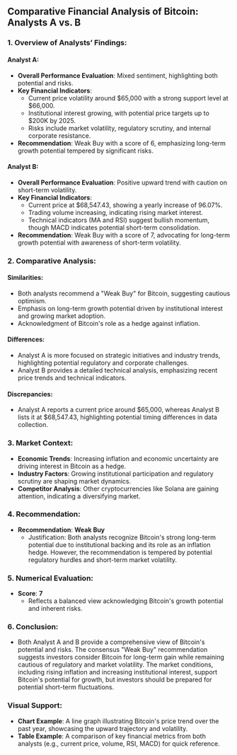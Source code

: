 ## Comparative Financial Analysis of Bitcoin: Analysts A vs. B

### 1. Overview of Analysts’ Findings:

#### Analyst A:
- **Overall Performance Evaluation**: Mixed sentiment, highlighting both potential and risks.
- **Key Financial Indicators**:
  - Current price volatility around $65,000 with a strong support level at $66,000.
  - Institutional interest growing, with potential price targets up to $200K by 2025.
  - Risks include market volatility, regulatory scrutiny, and internal corporate resistance.
- **Recommendation**: Weak Buy with a score of 6, emphasizing long-term growth potential tempered by significant risks.

#### Analyst B:
- **Overall Performance Evaluation**: Positive upward trend with caution on short-term volatility.
- **Key Financial Indicators**:
  - Current price at $68,547.43, showing a yearly increase of 96.07%.
  - Trading volume increasing, indicating rising market interest.
  - Technical indicators (MA and RSI) suggest bullish momentum, though MACD indicates potential short-term consolidation.
- **Recommendation**: Weak Buy with a score of 7, advocating for long-term growth potential with awareness of short-term volatility.

### 2. Comparative Analysis:

#### Similarities:
- Both analysts recommend a "Weak Buy" for Bitcoin, suggesting cautious optimism.
- Emphasis on long-term growth potential driven by institutional interest and growing market adoption.
- Acknowledgment of Bitcoin's role as a hedge against inflation.

#### Differences:
- Analyst A is more focused on strategic initiatives and industry trends, highlighting potential regulatory and corporate challenges.
- Analyst B provides a detailed technical analysis, emphasizing recent price trends and technical indicators.

#### Discrepancies:
- Analyst A reports a current price around $65,000, whereas Analyst B lists it at $68,547.43, highlighting potential timing differences in data collection.

### 3. Market Context:
- **Economic Trends**: Increasing inflation and economic uncertainty are driving interest in Bitcoin as a hedge.
- **Industry Factors**: Growing institutional participation and regulatory scrutiny are shaping market dynamics.
- **Competitor Analysis**: Other cryptocurrencies like Solana are gaining attention, indicating a diversifying market.

### 4. Recommendation:
- **Recommendation**: **Weak Buy**
  - Justification: Both analysts recognize Bitcoin's strong long-term potential due to institutional backing and its role as an inflation hedge. However, the recommendation is tempered by potential regulatory hurdles and short-term market volatility.

### 5. Numerical Evaluation:
- **Score**: **7**
  - Reflects a balanced view acknowledging Bitcoin's growth potential and inherent risks.

### 6. Conclusion:
- Both Analyst A and B provide a comprehensive view of Bitcoin's potential and risks. The consensus "Weak Buy" recommendation suggests investors consider Bitcoin for long-term gain while remaining cautious of regulatory and market volatility. The market conditions, including rising inflation and increasing institutional interest, support Bitcoin's potential for growth, but investors should be prepared for potential short-term fluctuations.

### Visual Support:
- **Chart Example**: A line graph illustrating Bitcoin's price trend over the past year, showcasing the upward trajectory and volatility.
- **Table Example**: A comparison of key financial metrics from both analysts (e.g., current price, volume, RSI, MACD) for quick reference.